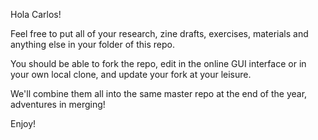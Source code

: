 Hola Carlos!

Feel free to put all of your research, zine drafts, exercises, materials and anything else in your folder of this repo.

You should be able to fork the repo, edit in the online GUI interface or in your own local clone, and update your fork at your leisure.

We'll combine them all into the same master repo at the end of the year, adventures in merging!

Enjoy!
